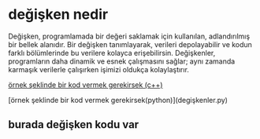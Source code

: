 # değişken nedir

Değişken, programlamada bir değeri saklamak için kullanılan,
adlandırılmış bir bellek alanıdır. Bir değişken tanımlayarak,
verileri depolayabilir ve kodun farklı bölümlerinde bu verilere kolayca erişebilirsin.
Değişkenler,
programların daha dinamik ve esnek çalışmasını sağlar;
aynı zamanda karmaşık verilerle çalışırken işimizi oldukça kolaylaştırır.

[örnek şeklinde bir kod vermek gerekirsek (c++)](degişkenler.cpp)
<p> </p>
[örnek şeklinde bir kod vermek gerekirsek(python)](degişkenler.py)

## burada değişken kodu var
